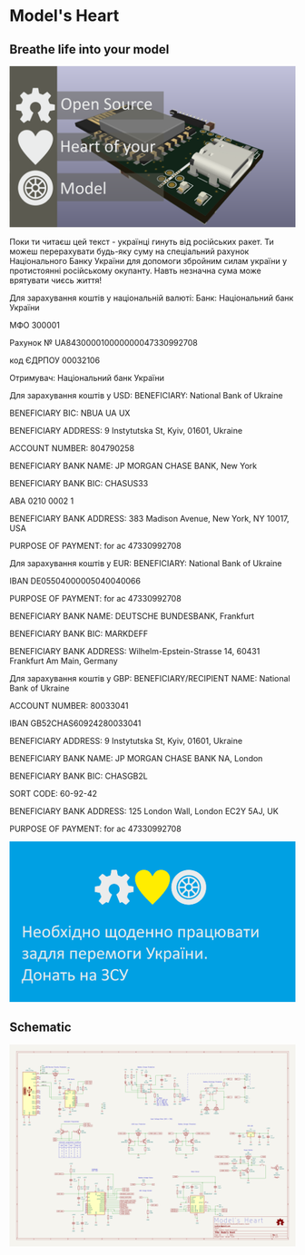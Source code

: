 # Model's Heart

## Breathe life into your model

![Model's Heart](<img/part 1-0.png>)

Поки ти читаєш цей текст - українці гинуть від російських ракет.
Ти можеш перерахувати будь-яку суму на спеціальний рахунок Національного Банку України для допомоги збройним силам україни у протистоянні російському окупанту. Навть незначна сума може врятувати чиєсь життя!

Для зарахування коштів у національній валюті:
Банк: Національний банк України

МФО 300001

Рахунок № UA843000010000000047330992708

код ЄДРПОУ 00032106

Отримувач: Національний банк України

Для зарахування коштів у USD:
BENEFICIARY: National Bank of Ukraine

BENEFICIARY BIC: NBUA UA UX

BENEFICIARY ADDRESS: 9 Instytutska St, Kyiv, 01601, Ukraine

ACCOUNT NUMBER: 804790258

BENEFICIARY BANK NAME: JP MORGAN CHASE BANK, New York

BENEFICIARY BANK BIC: CHASUS33

ABA 0210 0002 1

BENEFICIARY BANK ADDRESS: 383 Madison Avenue, New York, NY 10017, USA

PURPOSE OF PAYMENT: for ac 47330992708

Для зарахування коштів у EUR:
BENEFICIARY: National Bank of Ukraine

IBAN DE05504000005040040066

PURPOSE OF PAYMENT: for ac 47330992708

BENEFICIARY BANK NAME: DEUTSCHE BUNDESBANK, Frankfurt

BENEFICIARY BANK BIC: MARKDEFF

BENEFICIARY BANK ADDRESS: Wilhelm-Epstein-Strasse 14, 60431 Frankfurt Am Main, Germany

Для зарахування коштів у GBP:
BENEFICIARY/RECIPIENT NAME: National Bank of Ukraine

ACCOUNT NUMBER: 80033041

IBAN GB52CHAS60924280033041

BENEFICIARY ADDRESS: 9 Instytutska St, Kyiv, 01601, Ukraine

BENEFICIARY BANK NAME: JP MORGAN CHASE BANK NA, London

BENEFICIARY BANK BIC: CHASGB2L

SORT CODE: 60-92-42

BENEFICIARY BANK ADDRESS: 125 London Wall, London EC2Y 5AJ, UK

PURPOSE OF PAYMENT: for ac 47330992708


![Донатьте на ЗСУ](img/part-1-8.png)


## Schematic

![Model's Heart Schematic](img/schematic.png)